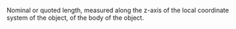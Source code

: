 ﻿Nominal or quoted length, measured along the z-axis of the local coordinate system of the object, of the body of the object.
